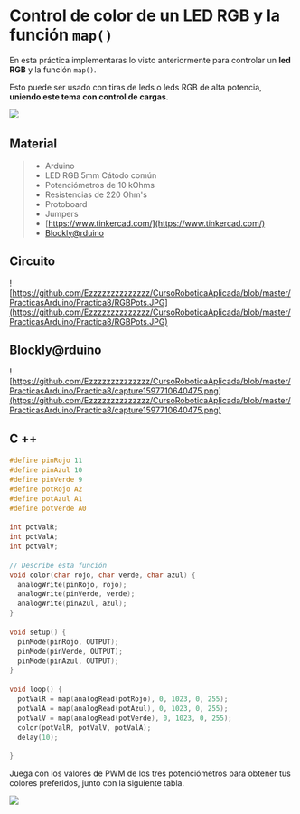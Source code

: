 # Control de color de un LED RGB y la función ``map()``

En esta práctica implementaras lo visto anteriormente para controlar un **led RGB** y la función ``map()``. 

Esto puede ser usado con tiras de leds o leds RGB de alta potencia, **uniendo este tema con control de cargas**.

![](https://www.ebotics.com/wp-content/uploads/2018/06/proyecto2-255753.gif)

## Material
> - Arduino
> - LED RGB 5mm Cátodo común
> - Potenciómetros de 10 kOhms
> - Resistencias de 220 Ohm's
> - Protoboard
> - Jumpers
> - [https://www.tinkercad.com/](https://www.tinkercad.com/)
> - [Blockly@rduino](https://technologiescollege.github.io/Blockly-at-rduino/index.html)


## Circuito
![https://github.com/Ezzzzzzzzzzzzzz/CursoRoboticaAplicada/blob/master/PracticasArduino/Practica8/RGBPots.JPG](https://github.com/Ezzzzzzzzzzzzzz/CursoRoboticaAplicada/blob/master/PracticasArduino/Practica8/RGBPots.JPG)

## Blockly@rduino
![https://github.com/Ezzzzzzzzzzzzzz/CursoRoboticaAplicada/blob/master/PracticasArduino/Practica8/capture1597710640475.png](https://github.com/Ezzzzzzzzzzzzzz/CursoRoboticaAplicada/blob/master/PracticasArduino/Practica8/capture1597710640475.png)

## C ++
```c
#define pinRojo 11
#define pinAzul 10
#define pinVerde 9
#define potRojo A2
#define potAzul A1
#define potVerde A0

int potValR;
int potValA;
int potValV;

// Describe esta función
void color(char rojo, char verde, char azul) {
  analogWrite(pinRojo, rojo);
  analogWrite(pinVerde, verde);
  analogWrite(pinAzul, azul);
}

void setup() {
  pinMode(pinRojo, OUTPUT);
  pinMode(pinVerde, OUTPUT);
  pinMode(pinAzul, OUTPUT);
}

void loop() {
  potValR = map(analogRead(potRojo), 0, 1023, 0, 255);
  potValA = map(analogRead(potAzul), 0, 1023, 0, 255);
  potValV = map(analogRead(potVerde), 0, 1023, 0, 255);
  color(potValR, potValV, potValA);
  delay(10);

}
```

Juega con los valores de PWM  de los tres potenciómetros para obtener tus colores preferidos, junto con la siguiente tabla.

![](https://i.pinimg.com/originals/b9/51/8f/b9518febac2756828254365fbae0c007.png)
<!--stackedit_data:
eyJoaXN0b3J5IjpbMjAyNDUwMjAyNSwtMTY4MzYxNDQ2Ml19
-->
